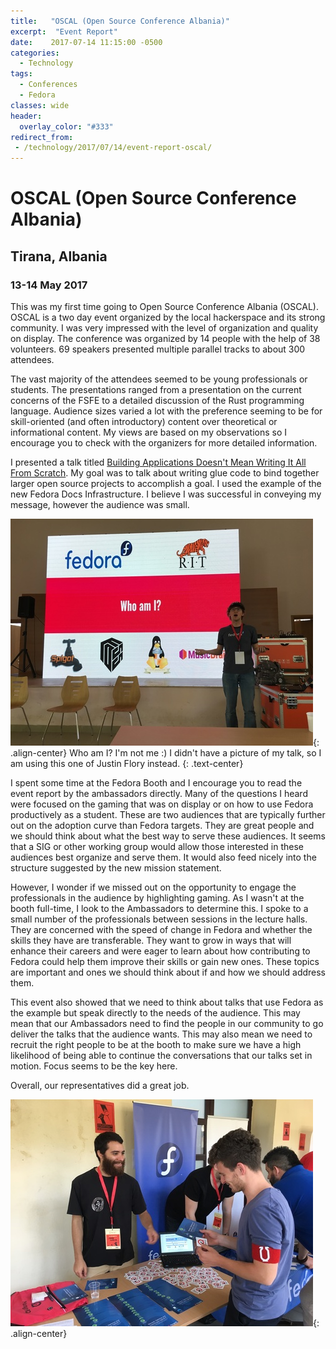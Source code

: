 ```yaml
---
title:   "OSCAL (Open Source Conference Albania)"
excerpt:  "Event Report"
date:    2017-07-14 11:15:00 -0500
categories:
  - Technology
tags:
  - Conferences
  - Fedora
classes: wide
header:
  overlay_color: "#333"
redirect_from:
 - /technology/2017/07/14/event-report-oscal/
---
```


# OSCAL (Open Source Conference Albania)

## Tirana, Albania

### 13-14 May 2017

This was my first time going to Open Source Conference Albania (OSCAL).  OSCAL is a two day event organized by the local hackerspace and its strong community.  I was very impressed with the level of organization and quality on display.  The conference was organized by 14 people with the help of 38 volunteers.  69 speakers presented multiple parallel tracks to about 300 attendees.

The vast majority of the attendees seemed to be young professionals or students.  The presentations ranged from a presentation on the current concerns of the FSFE to a detailed discussion of the Rust programming language.  Audience sizes varied a lot with the preference seeming to be for skill-oriented (and often introductory) content over theoretical or informational content.  My views are based on my observations so I encourage you to check with the organizers for more detailed information.

I presented a talk titled [Building Applications Doesn't Mean Writing It All From Scratch](/talks/OSCAL.2017.Dont.Write.It.All/).  My goal was to talk about writing glue code to bind together larger open source projects to accomplish a goal.  I used the example of the new Fedora Docs Infrastructure.  I believe I was successful in conveying my message, however the audience was small.

![This isn't me :)](/img/2017/oscal-jwf.jpg){: .align-center}
Who am I? I'm not me :) I didn't have a picture of my talk, so I am using this one of Justin Flory instead.
{: .text-center}

I spent some time at the Fedora Booth and I encourage you to read the event report by the ambassadors directly.  Many of the questions I heard were focused on the gaming that was on display or on how to use Fedora productively as a student.  These are two audiences that are typically further out on the adoption curve than Fedora targets.  They are great people and we should think about what the best way to serve these audiences.  It seems that a SIG or other working group would allow those interested in these audiences best organize and serve them.  It would also feed nicely into the structure suggested by the new mission statement.

However, I wonder if we missed out on the opportunity to engage the professionals in the audience by highlighting gaming.  As I wasn't at the booth full-time, I look to the Ambassadors to determine this.  I spoke to a small number of the professionals between sessions in the lecture halls.  They are concerned with the speed of change in Fedora and whether the skills they have are transferable.  They want to grow in ways that will enhance their careers and were eager to learn about how contributing to Fedora could help them improve their skills or gain new ones.  These topics are important and ones we should think about if and how we should address them.

This event also showed that we need to think about talks that use Fedora as the example but speak directly to the needs of the audience.  This may mean that our Ambassadors need to find the people in our community to go deliver the talks that the audience wants.  This may also mean we need to recruit the right people to be at the booth to make sure we have a high likelihood of being able to continue the conversations that our talks set in motion. Focus seems to be the key here.

Overall, our representatives did a great job.

![The Booth](/img/2017/oscal-booth.jpg){: .align-center}
